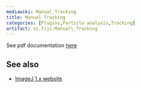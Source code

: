 ```yaml
---
mediawiki: Manual_Tracking
title: Manual Tracking
categories: [Plugins,Particle analysis,Tracking]
artifact: sc.fiji:Manual\_Tracking
---
```


 

See pdf documentation [here](/ij/plugins/track/Manual%20Tracking%20plugin.pdf)

## See also

-   [ImageJ 1.x website](/ij/plugins/track/track.html)

  
